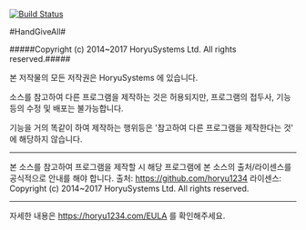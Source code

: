 [![Build Status](https://travis-ci.org/horyu1234/HandGiveAll-old.svg?branch=master)](https://travis-ci.org/horyu1234/HandGiveAll-old)

#HandGiveAll#

#####Copyright (c) 2014~2017 HoryuSystems Ltd. All rights reserved.#####

본 저작물의 모든 저작권은 HoryuSystems 에 있습니다.

소스를 참고하여 다른 프로그램을 제작하는 것은 허용되지만,
프로그램의 접두사, 기능등의 수정 및 배포는 불가능합니다.

기능을 거의 똑같이 하여 제작하는 행위등은 '참고하여 다른 프로그램을 제작한다는 것' 에 해당하지 않습니다.

---
본 소스를 참고하여 프로그램을 제작할 시 해당 프로그램에 본 소스의 출처/라이센스를 공식적으로 안내를 해야 합니다.
출처: https://github.com/horyu1234
라이센스: Copyright (c) 2014~2017 HoryuSystems Ltd. All rights reserved.

---
자세한 내용은 https://horyu1234.com/EULA 를 확인해주세요.
